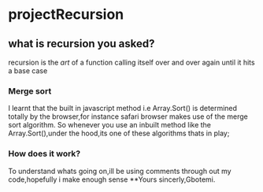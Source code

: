 # projectRecursion
## what is recursion you asked?
recursion is the _art_ of a function calling itself over and over again until it hits a base case
### Merge sort
I learnt that the built in javascript method i.e Array.Sort() is determined totally by the browser,for instance safari browser makes use of the merge sort algorithm.
So whenever you use an inbuilt method like the Array.Sort(),under the hood,its one of these algorithms thats in play;
### How does it work?
To understand whats going on,ill be using comments through out my code,hopefully i make enough sense
**Yours sincerly,Gbotemi.
